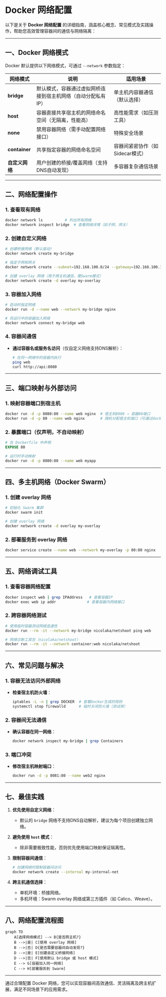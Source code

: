 # Docker 网络配置

以下是关于 **Docker 网络配置** 的详细指南，涵盖核心概念、常见模式及实践操作，帮助您高效管理容器间的通信与网络隔离：

---

## **一、Docker 网络模式**

Docker 默认提供以下网络模式，可通过 `--network` 参数指定：

| 网络模式        | 说明                                                                 | 适用场景                        |
|-----------------|----------------------------------------------------------------------|---------------------------------|
| **bridge**      | 默认模式，容器通过虚拟网桥连接到宿主机网络（自动分配私有IP）        | 单主机内容器通信（默认选择）    |
| **host**        | 容器直接共享宿主机的网络命名空间（无隔离，性能高）                  | 高性能需求（如压测工具）        |
| **none**        | 禁用容器网络（需手动配置网络接口）                                  | 特殊安全场景                    |
| **container**   | 共享指定容器的网络命名空间                                          | 容器间紧密协作（如Sidecar模式） |
| **自定义网络**  | 用户创建的桥接/覆盖网络（支持DNS自动发现）                          | 多容器复杂通信场景              |

---

## **二、网络配置操作**

### **1. 查看现有网络**

```bash
docker network ls          # 列出所有网络
docker network inspect bridge  # 查看网络详情（如子网、网关）
```

### **2. 创建自定义网络**

```bash
# 创建桥接网络（默认驱动）
docker network create my-bridge

# 指定子网和网关
docker network create --subnet=192.168.100.0/24 --gateway=192.168.100.1 my-subnet

# 创建 overlay 网络（用于跨主机通信，需Swarm模式）
docker network create -d overlay my-overlay
```

### **3. 容器加入网络**

```bash
# 启动时指定网络
docker run -d --name web --network my-bridge nginx

# 将运行中的容器加入网络
docker network connect my-bridge web
```

### **4. 容器间通信**

- **通过容器名或服务名访问**（仅自定义网络支持DNS解析）：

  ```bash
  # 在同一网络中的容器内执行
  ping web
  curl http://api:8080
  ```

---

## **三、端口映射与外部访问**

### **1. 映射容器端口到宿主机**

```bash
docker run -d -p 8080:80 --name web nginx  # 宿主机8080 → 容器80端口
docker run -d -p 80 --name web nginx       # 随机分配宿主机端口（可通过docker port查看）
```

### **2. 暴露端口（仅声明，不自动映射）**

```dockerfile
# 在 Dockerfile 中声明
EXPOSE 80
```

```bash
# 运行时手动映射
docker run -d -p 8080:80 --name web myapp
```

---

## **四、多主机网络（Docker Swarm）**

### **1. 创建 overlay 网络**

```bash
# 初始化 Swarm 集群
docker swarm init

# 创建 overlay 网络
docker network create -d overlay my-overlay
```

### **2. 部署服务到 overlay 网络**

```bash
docker service create --name web --network my-overlay -p 80:80 nginx
```

---

## **五、网络调试工具**

### **1. 查看容器网络配置**

```bash
docker inspect web | grep IPAddress   # 查看容器IP
docker exec web ip addr              # 查看容器内网络接口
```

### **2. 跨容器网络测试**

```bash
# 使用临时容器测试网络连通性
docker run --rm -it --network my-bridge nicolaka/netshoot ping web

# 网络诊断工具包（nicolaka/netshoot）
docker run --rm -it --network container:web nicolaka/netshoot
```

---

## **六、常见问题与解决**

### **1. 容器无法访问外部网络**

- **检查宿主机防火墙**：

  ```bash
  iptables -L -n | grep DOCKER  # 查看Docker生成的规则
  systemctl stop firewalld      # 临时关闭防火墙（测试用）
  ```

### **2. 容器间无法通信**

- **确认容器在同一网络**：

  ```bash
  docker network inspect my-bridge | grep Containers
  ```

### **3. 端口冲突**

- **修改宿主机映射端口**：

  ```bash
  docker run -d -p 8081:80 --name web2 nginx
  ```

---

## **七、最佳实践**

1. **优先使用自定义网络**：  
   - 默认的 `bridge` 网络不支持DNS自动解析，建议为每个项目创建独立网络。

2. **避免使用 `host` 模式**：  
   - 除非需要极致性能，否则优先使用端口映射保证隔离性。

3. **限制容器间通信**：  

   ```bash
   # 创建网络时限制容器间访问
   docker network create --internal my-internal-net
   ```

4. **跨主机通信选择**：  
   - 单机环境：桥接网络。  
   - 多机环境：Swarm overlay 网络或第三方插件（如 Calico、Weave）。

---

## **八、网络配置流程图**

```mermaid
graph TD
    A[选择网络模式] --> B{是否跨主机?}
    B -->|是| C[使用 overlay 网络]
    B -->|否| D{是否需要容器间自动发现?}
    D -->|是| E[创建自定义桥接网络]
    D -->|否| F[使用默认 bridge 或 host 模式]
    E --> G[容器加入同一网络]
    C --> H[部署服务到 Swarm]
```

---

通过合理配置 Docker 网络，您可以实现容器间高效通信、灵活隔离及跨主机扩展，满足不同场景下的应用需求。
